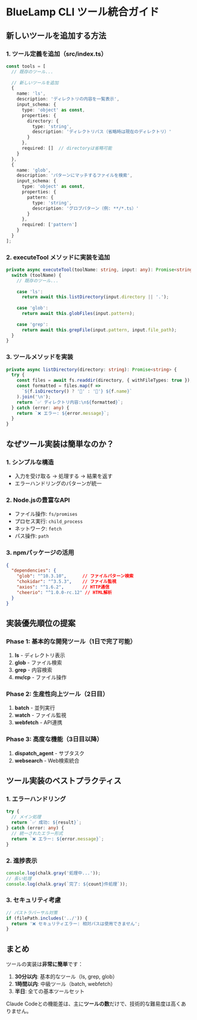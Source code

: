 # BlueLamp CLI ツール統合ガイド

## 新しいツールを追加する方法

### 1. ツール定義を追加（src/index.ts）

```typescript
const tools = [
  // 既存のツール...
  
  // 新しいツールを追加
  {
    name: 'ls',
    description: 'ディレクトリの内容を一覧表示',
    input_schema: {
      type: 'object' as const,
      properties: {
        directory: { 
          type: 'string', 
          description: 'ディレクトリパス（省略時は現在のディレクトリ）' 
        }
      },
      required: []  // directoryは省略可能
    }
  },
  {
    name: 'glob',
    description: 'パターンにマッチするファイルを検索',
    input_schema: {
      type: 'object' as const,
      properties: {
        pattern: { 
          type: 'string', 
          description: 'グロブパターン（例: **/*.ts）' 
        }
      },
      required: ['pattern']
    }
  }
];
```

### 2. executeTool メソッドに実装を追加

```typescript
private async executeTool(toolName: string, input: any): Promise<string> {
  switch (toolName) {
    // 既存のツール...
    
    case 'ls':
      return await this.listDirectory(input.directory || '.');
      
    case 'glob':
      return await this.globFiles(input.pattern);
      
    case 'grep':
      return await this.grepFile(input.pattern, input.file_path);
  }
}
```

### 3. ツールメソッドを実装

```typescript
private async listDirectory(directory: string): Promise<string> {
  try {
    const files = await fs.readdir(directory, { withFileTypes: true });
    const formatted = files.map(f => 
      `${f.isDirectory() ? '📁' : '📄'} ${f.name}`
    ).join('\n');
    return `✅ ディレクトリ内容:\n${formatted}`;
  } catch (error: any) {
    return `❌ エラー: ${error.message}`;
  }
}
```

## なぜツール実装は簡単なのか？

### 1. **シンプルな構造**
- 入力を受け取る → 処理する → 結果を返す
- エラーハンドリングのパターンが統一

### 2. **Node.jsの豊富なAPI**
- ファイル操作: `fs/promises`
- プロセス実行: `child_process`
- ネットワーク: `fetch`
- パス操作: `path`

### 3. **npmパッケージの活用**
```json
{
  "dependencies": {
    "glob": "^10.3.10",      // ファイルパターン検索
    "chokidar": "^3.5.3",    // ファイル監視
    "axios": "^1.6.2",       // HTTP通信
    "cheerio": "^1.0.0-rc.12" // HTML解析
  }
}
```

## 実装優先順位の提案

### Phase 1: 基本的な開発ツール（1日で完了可能）
1. **ls** - ディレクトリ表示
2. **glob** - ファイル検索
3. **grep** - 内容検索
4. **mv/cp** - ファイル操作

### Phase 2: 生産性向上ツール（2日目）
1. **batch** - 並列実行
2. **watch** - ファイル監視
3. **webfetch** - API連携

### Phase 3: 高度な機能（3日目以降）
1. **dispatch_agent** - サブタスク
2. **websearch** - Web検索統合

## ツール実装のベストプラクティス

### 1. エラーハンドリング
```typescript
try {
  // メイン処理
  return `✅ 成功: ${result}`;
} catch (error: any) {
  // 統一されたエラー形式
  return `❌ エラー: ${error.message}`;
}
```

### 2. 進捗表示
```typescript
console.log(chalk.gray('処理中...'));
// 長い処理
console.log(chalk.gray(`完了: ${count}件処理`));
```

### 3. セキュリティ考慮
```typescript
// パストラバーサル対策
if (filePath.includes('../')) {
  return '❌ セキュリティエラー: 相対パスは使用できません';
}
```

## まとめ

ツールの実装は**非常に簡単**です：

1. **30分以内**: 基本的なツール（ls, grep, glob）
2. **1時間以内**: 中級ツール（batch, webfetch）
3. **半日**: 全ての基本ツールセット

Claude Codeとの機能差は、主に**ツールの数**だけで、技術的な難易度は高くありません。